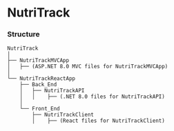 # NutriTrack
### Structure 
	NutriTrack
	│
	├── NutriTrackMVCApp
	│   ├── (ASP.NET 8.0 MVC files for NutriTrackMVCApp)
	│
	└── NutriTrackReactApp
	    ├── Back_End
	    │   ├── NutriTrackAPI
	    │   │    ├── (.NET 8.0 files for NutriTrackAPI)
	    │
	    └── Front_End
	        ├── NutriTrackClient
	        │    ├── (React files for NutriTrackClient)
